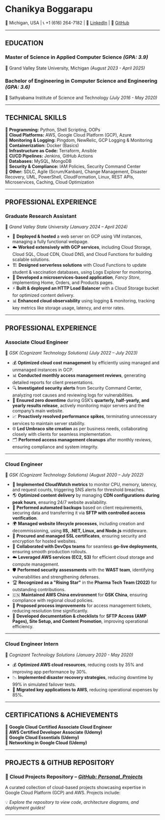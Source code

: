 # **Chanikya Boggarapu**  
📍 Michigan, USA | 📞 +1 (616) 264-7182 | 🔗 [LinkedIn](https://www.linkedin.com/in/chanikya-boggarapu/) | 🔗 [GitHub](https://github.com/chanikya1)  

---

## **EDUCATION**  
### **Master of Science in Applied Computer Science** *(GPA: 3.9)*  
📍 Grand Valley State University, Michigan *(August 2023 - April 2025)*  

### **Bachelor of Engineering in Computer Science and Engineering** *(GPA: 3.6)*  
📍 Sathyabama Institute of Science and Technology *(July 2016 - May 2020)*  

---

## **TECHNICAL SKILLS**  
🔹 **Programming:** Python, Shell Scripting, OOPs  
🔹 **Cloud Platforms:** AWS, Google Cloud Platform (GCP), Azure  
🔹 **Monitoring & Logging:** Pingdom, NewRelic, GCP Logging & Monitoring  
🔹 **Containerization:** Docker (Basics)  
🔹 **Infrastructure as Code:** Terraform, Ansible  
🔹 **CI/CD Pipelines:** Jenkins, GitHub Actions  
🔹 **Databases:** MySQL, MongoDB  
🔹 **Security & Compliance:** IAM Policies, Security Command Center  
🔹 **Other:** SDLC, Agile (Scrum/Kanban), Change Management, Disaster Recovery, UML, PowerShell, CloudFormation, Linux, REST APIs, Microservices, Caching, Cloud Optimization  

---

## **PROFESSIONAL EXPERIENCE**  

### **Graduate Research Assistant**  
📍 *Grand Valley State University* *(January 2024 – April 2024)*  
- 🚀 **Deployed & hosted** a web server on GCP using VM instances, managing a fully functional webpage.  
- ☁️ **Worked extensively with GCP services**, including Cloud Storage, Cloud SQL, Cloud CDN, Cloud DNS, and Cloud Functions for building scalable solutions.  
- 🏗 **Designed serverless solutions** with Cloud Functions to update student & vaccination databases, using Logs Explorer for monitoring.  
- 🔄 **Developed a microservices-based application**, *Fancy Store*, implementing Home, Orders, and Products pages.  
- ⚡ **Built & deployed an HTTP Load Balancer** with a Cloud Storage bucket for optimized content delivery.  
- 📊 **Enhanced cloud observability** using logging & monitoring, tracking key metrics like storage usage, latency, and error rates.  

---

## **PROFESSIONAL EXPERIENCE**  

### **Associate Cloud Engineer**  
📍 *GSK (Cognizant Technology Solutions)* *(July 2022 – July 2023)*  
- 💰 **Optimized cloud cost management** by efficiently using managed and unmanaged instances in GCP.  
- 📊 **Conducted monthly access management reviews**, generating detailed reports for client presentations.  
- 🔍 **Investigated security alerts** from Security Command Center, analyzing root causes and reviewing logs for vulnerabilities.  
- 🚀 **Ensured zero downtime** during GSK’s **quarterly, half-yearly, and yearly results release**, actively monitoring major servers and the company’s main website.  
- 📈 **Proactively resolved performance spikes**, terminating unnecessary services to maintain server stability.  
- 🌐 **Led Umbraco site creation** as per business needs, collaborating closely with clients for seamless implementation.  
- 🗂 **Performed access management cleanups** after monthly reviews, ensuring compliance and system integrity.  

---

### **Cloud Engineer**  
📍 *GSK (Cognizant Technology Solutions)* *(August 2020 – July 2022)*  
- 📡 **Implemented CloudWatch metrics** to monitor CPU, memory, latency, and request counts, triggering SNS alerts for threshold breaches.  
- 🌎 **Optimized content delivery** by managing **CDN configurations during peak hours**, ensuring 24/7 website availability.  
- 🔄 **Performed automated backups** based on client requirements, securing data and transferring it via **SFTP with controlled access verification**.  
- 🌍 **Managed website lifecycle processes**, including creation and decommissioning, using **IIS, .NET, Linux, and Node.js** middleware.  
- 🔐 **Procured and managed SSL certificates**, ensuring security and encryption for hosted websites.  
- 🤝 **Collaborated with DevOps teams** for seamless **go-live deployments**, ensuring smooth production rollouts.  
- ☁️ **Leveraged AWS services (EC2, S3)** for efficient cloud storage and compute management.  
- 🛡 **Performed security assessments** with the **WAST team**, identifying vulnerabilities and strengthening defenses.  
- 🏆 **Recognized as a "Rising Star"** in the **Pharma Tech Team (2022)** for outstanding contributions.  
- 🇨🇳 **Maintained AWS China environment** for **GSK China**, ensuring compliance with regional cloud policies.  
- 📝 **Proposed process improvements** for access management tickets, reducing resolution time significantly.  
- 📄 **Developed documentation & checklists** for **SFTP Access (AMP Pages), Site Setup, and Content Promotion**, improving operational efficiency.  

---

### **Cloud Engineer Intern**  
📍 *Cognizant Technology Solutions* *(January 2020 - May 2020)*  
- 💰 **Optimized AWS cloud resources**, reducing costs by 35% and improving app performance by 30%.  
- 📉 **Implemented disaster recovery strategies**, reducing downtime by 99% in simulated failover tests.  
- 🔄 **Migrated key applications to AWS**, reducing operational expenses by 85%.  

---

## **CERTIFICATIONS & ACHIEVEMENTS**  
🏅 **Google Cloud Certified Associate Cloud Engineer**  
🏅 **AWS Certified Developer Associate (Udemy)**  
🏅 **Google Cloud Essentials (Udemy)**  
🏅 **Networking in Google Cloud (Udemy)**  

---

## **PROJECTS & GITHUB REPOSITORY**  
### 🚀 **Cloud Projects Repository** – *[GitHub: Personal_Projects](https://github.com/chanikya1/Personal_Projects)*  
A curated collection of cloud-based projects showcasing expertise in Google Cloud Platform (GCP) and AWS. Projects include:  

💡 *Explore the repository to view code, architecture diagrams, and deployment guides!*  

---

